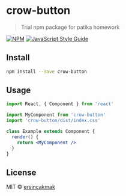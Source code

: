 # crow-button

> Trial npm package for patika homework

[![NPM](https://img.shields.io/npm/v/crow-button.svg)](https://www.npmjs.com/package/crow-button) [![JavaScript Style Guide](https://img.shields.io/badge/code_style-standard-brightgreen.svg)](https://standardjs.com)

## Install

```bash
npm install --save crow-button
```

## Usage

```jsx
import React, { Component } from 'react'

import MyComponent from 'crow-button'
import 'crow-button/dist/index.css'

class Example extends Component {
  render() {
    return <MyComponent />
  }
}
```

## License

MIT © [ersincakmak](https://github.com/ersincakmak)
